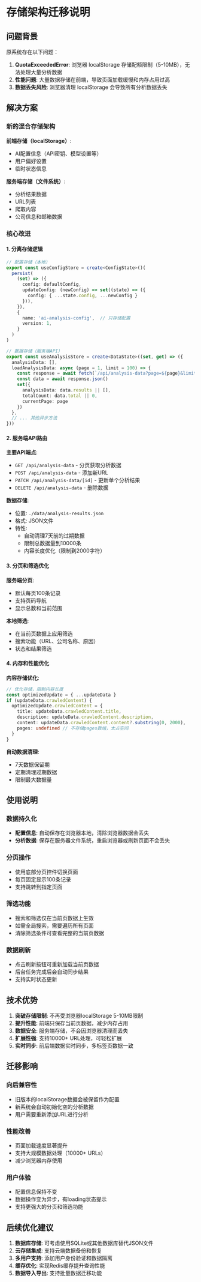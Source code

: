 # 存储架构迁移说明

## 问题背景

原系统存在以下问题：
1. **QuotaExceededError**: 浏览器 localStorage 存储配额限制（5-10MB），无法处理大量分析数据
2. **性能问题**: 大量数据存储在前端，导致页面加载缓慢和内存占用过高
3. **数据丢失风险**: 浏览器清理 localStorage 会导致所有分析数据丢失

## 解决方案

### 新的混合存储架构

**前端存储（localStorage）**:
- AI配置信息（API密钥、模型设置等）
- 用户偏好设置
- 临时状态信息

**服务端存储（文件系统）**:
- 分析结果数据
- URL列表
- 爬取内容
- 公司信息和邮箱数据

### 核心改进

#### 1. 分离存储逻辑
```typescript
// 配置存储（本地）
export const useConfigStore = create<ConfigState>()(
  persist(
    (set) => ({
      config: defaultConfig,
      updateConfig: (newConfig) => set((state) => ({
        config: { ...state.config, ...newConfig }
      })),
    }),
    {
      name: 'ai-analysis-config',  // 只存储配置
      version: 1,
    }
  )
)

// 数据存储（服务端API）
export const useAnalysisStore = create<DataState>((set, get) => ({
  analysisData: [],
  loadAnalysisData: async (page = 1, limit = 100) => {
    const response = await fetch(`/api/analysis-data?page=${page}&limit=${limit}`)
    const data = await response.json()
    set({ 
      analysisData: data.results || [],
      totalCount: data.total || 0,
      currentPage: page
    })
  },
  // ... 其他异步方法
}))
```

#### 2. 服务端API路由

**主要API端点**:
- `GET /api/analysis-data` - 分页获取分析数据
- `POST /api/analysis-data` - 添加新URL
- `PATCH /api/analysis-data/[id]` - 更新单个分析结果
- `DELETE /api/analysis-data` - 删除数据

**数据存储**:
- 位置: `./data/analysis-results.json`
- 格式: JSON文件
- 特性: 
  - 自动清理7天前的过期数据
  - 限制总数据量到10000条
  - 内容长度优化（限制到2000字符）

#### 3. 分页和筛选优化

**服务端分页**:
- 默认每页100条记录
- 支持页码导航
- 显示总数和当前范围

**本地筛选**:
- 在当前页数据上应用筛选
- 搜索功能（URL、公司名称、原因）
- 状态和结果筛选

#### 4. 内存和性能优化

**内容存储优化**:
```typescript
// 优化存储，限制内容长度
const optimizedUpdate = { ...updateData }
if (updateData.crawledContent) {
  optimizedUpdate.crawledContent = {
    title: updateData.crawledContent.title,
    description: updateData.crawledContent.description,
    content: updateData.crawledContent.content?.substring(0, 2000),
    pages: undefined // 不存储pages数组，太占空间
  }
}
```

**自动数据清理**:
- 7天数据保留期
- 定期清理过期数据
- 限制最大数据量

## 使用说明

### 数据持久化
- **配置信息**: 自动保存在浏览器本地，清除浏览器数据会丢失
- **分析数据**: 保存在服务器文件系统，重启浏览器或刷新页面不会丢失

### 分页操作
- 使用底部分页控件切换页面
- 每页固定显示100条记录
- 支持跳转到指定页面

### 筛选功能
- 搜索和筛选仅在当前页数据上生效
- 如需全局搜索，需要遍历所有页面
- 清除筛选条件可查看完整的当前页数据

### 数据刷新
- 点击刷新按钮可重新加载当前页数据
- 后台任务完成后会自动同步结果
- 支持实时状态更新

## 技术优势

1. **突破存储限制**: 不再受浏览器localStorage 5-10MB限制
2. **提升性能**: 前端只保存当前页数据，减少内存占用
3. **数据安全**: 服务端存储，不会因浏览器清理而丢失
4. **扩展性强**: 支持10000+ URL处理，可轻松扩展
5. **实时同步**: 前后端数据实时同步，多标签页数据一致

## 迁移影响

### 向后兼容性
- 旧版本的localStorage数据会被保留作为配置
- 新系统会自动初始化空的分析数据
- 用户需要重新添加URL进行分析

### 性能改善
- 页面加载速度显著提升
- 支持大规模数据处理（10000+ URLs）
- 减少浏览器内存使用

### 用户体验
- 配置信息保持不变
- 数据操作变为异步，有loading状态提示
- 支持更强大的分页和筛选功能

## 后续优化建议

1. **数据库存储**: 可考虑使用SQLite或其他数据库替代JSON文件
2. **云存储集成**: 支持云端数据备份和恢复
3. **多用户支持**: 添加用户身份验证和数据隔离
4. **缓存优化**: 实现Redis缓存提升查询性能
5. **数据导入导出**: 支持批量数据迁移功能 